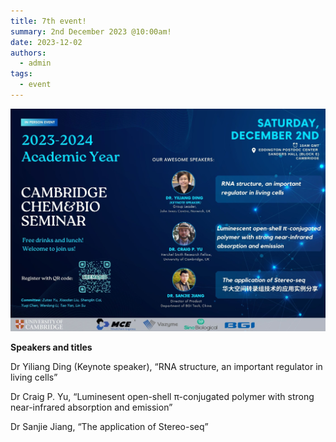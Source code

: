 ```yaml
---
title: 7th event!
summary: 2nd December 2023 @10:00am!
date: 2023-12-02
authors:
  - admin
tags:
  - event
---
```


![poster](202312.jpg)

**Speakers and titles**

Dr Yiliang Ding (Keynote speaker), “RNA structure, an important regulator in living cells”

Dr Craig P. Yu, “Luminesent open-shell π-conjugated polymer with strong near-infrared absorption and emission”

Dr Sanjie Jiang, “The application of Stereo-seq”
